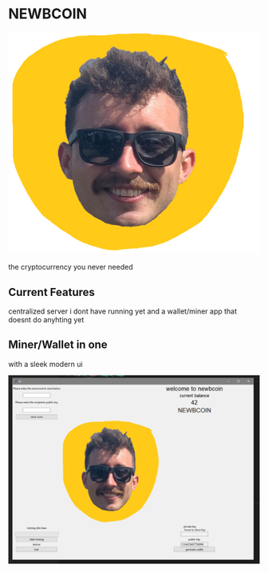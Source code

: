# NEWBCOIN

![Alt text](newbcoin.png?raw=true "Title")

the cryptocurrency you never needed

## Current Features

centralized server i dont have running yet and a wallet/miner app that doesnt do anyhting yet

## Miner/Wallet in one

with a sleek modern ui

![Alt text](uiscreenshot.png?raw=true "Title")
